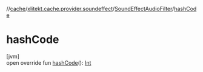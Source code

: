 //[cache](../../../index.md)/[xlitekt.cache.provider.soundeffect](../index.md)/[SoundEffectAudioFilter](index.md)/[hashCode](hash-code.md)

# hashCode

[jvm]\
open override fun [hashCode](hash-code.md)(): [Int](https://kotlinlang.org/api/latest/jvm/stdlib/kotlin/-int/index.html)
